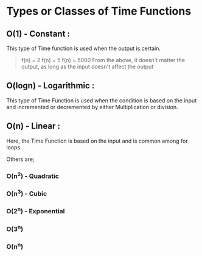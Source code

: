 # Types or Classes of Time Functions

## O(1) - Constant :

This type of Time function is used when the output is certain.

> f(n) = 2
> f(n) = 5
> f(n) = 5000
> From the above, it doesn't matter the output, as long as the input doesn't affect the output

## O(logn) - Logarithmic :

This type of Time Function is used when the condition is based on the input and incremented or decremented by either Multiplication or division.

## O(n) - Linear :

Here, the Time Function is based on the input and is common among for loops.

Others are;

### O(n<sup>2</sup>) - Quadratic

### O(n<sup>3</sup>) - Cubic

### O(2<sup>n</sup>) - Exponential

### O(3<sup>n</sup>)

### O(n<sup>n</sup>)
